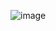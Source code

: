 ![image](https://user-images.githubusercontent.com/45822746/99583867-3d790600-29f5-11eb-95cc-9a50efcf7634.png)
